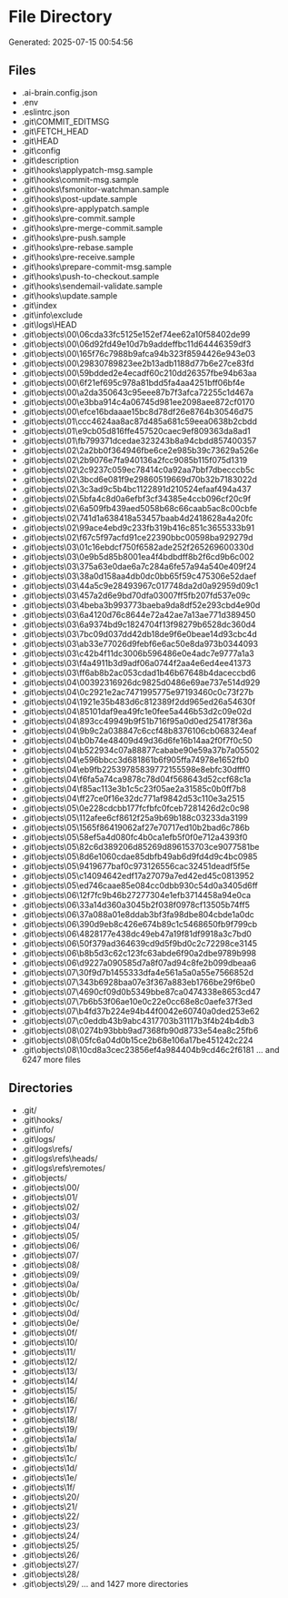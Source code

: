# File Directory

Generated: 2025-07-15 00:54:56

## Files
- .ai-brain.config.json
- .env
- .eslintrc.json
- .git\COMMIT_EDITMSG
- .git\FETCH_HEAD
- .git\HEAD
- .git\config
- .git\description
- .git\hooks\applypatch-msg.sample
- .git\hooks\commit-msg.sample
- .git\hooks\fsmonitor-watchman.sample
- .git\hooks\post-update.sample
- .git\hooks\pre-applypatch.sample
- .git\hooks\pre-commit.sample
- .git\hooks\pre-merge-commit.sample
- .git\hooks\pre-push.sample
- .git\hooks\pre-rebase.sample
- .git\hooks\pre-receive.sample
- .git\hooks\prepare-commit-msg.sample
- .git\hooks\push-to-checkout.sample
- .git\hooks\sendemail-validate.sample
- .git\hooks\update.sample
- .git\index
- .git\info\exclude
- .git\logs\HEAD
- .git\objects\00\06cda33fc5125e152ef74ee62a10f58402de99
- .git\objects\00\06d92fd49e10d7b9addeffbc11d64446359df3
- .git\objects\00\165f76c7988b9afca94b323f8594426e943e03
- .git\objects\00\29830789823ee2b13adb1188d77b6e27ce83fd
- .git\objects\00\59bdded2e4ecadf60c210dd26357fbe94b63aa
- .git\objects\00\6f21ef695c978a81bdd5fa4aa4251bff06bf4e
- .git\objects\00\a2da350643c95eee87b7f3afca72255c1d467a
- .git\objects\00\e3bba914c4a06745d981ee2098aee872cf0170
- .git\objects\00\efce16bdaaae15bc8d78df26e8764b30546d75
- .git\objects\01\ccc4624aa8ac87d485a681c59eea0638b2cbdd
- .git\objects\01\e9cb05d816ffe457520caec9ef809363da8ad1
- .git\objects\01\fb799371dcedae323243b8a94cbdd857400357
- .git\objects\02\2a2bb0f364946fbe6ce2e985b39c73629a526e
- .git\objects\02\2b9076e7fa940136a2fcc9085b115f075d1319
- .git\objects\02\2c9237c059ec78414c0a92aa7bbf7dbecccb5c
- .git\objects\02\3bcd6e081f9e29860519669d70b32b7183022d
- .git\objects\02\3c3ad9c5b4bc1122891d210524efaaf494a437
- .git\objects\02\5bfa4c8d0a6efbf3cf34385e4ccb096cf20c9f
- .git\objects\02\6a509fb439aed5058b68c66caab5ac8c00cbfe
- .git\objects\02\741d1a638418a53457baab4d2418628a4a20fc
- .git\objects\02\99ace4ebd9c233fb319b416c851c3655333b91
- .git\objects\02\f67c5f97acfd91ce22390bbc00598ba929279d
- .git\objects\03\01c16ebdcf750f6582ade252f265269600330d
- .git\objects\03\0e9b5d85b8001ea4f4bdbdff8b2f6cd9b6c002
- .git\objects\03\375a63e0dae6a7c284a6fe57a94a540e409f24
- .git\objects\03\38a0d158aa4db0dc0bb65f59c475306e52daef
- .git\objects\03\44a5c9e28493967c017748da2d0a92959d09c1
- .git\objects\03\457a2d6e9bd70dfa03007ff5fb207fd537e09c
- .git\objects\03\4beba3b993773baeba9da8df52e293cbd4e90d
- .git\objects\03\6a4120d76c8644e72a42ae7a13ae771d389450
- .git\objects\03\6a9374bd9c1824704f13f98279b6528dc360d4
- .git\objects\03\7bc09d037dd42db18de9f6e0beae14d93cbc4d
- .git\objects\03\ab33e77026d9febf6e6ac50e8da973b0344093
- .git\objects\03\c42b4f11dc3006b596486e0e4adc7e9777a1a3
- .git\objects\03\f4a4911b3d9adf06a0744f2aa4e6ed4ee41373
- .git\objects\03\ff6ab8b2ac053cdad1b46b67648b4daceccbd6
- .git\objects\04\00392316926dc9825d0486e69ae737e514d929
- .git\objects\04\0c2921e2ac7471995775e97193460c0c73f27b
- .git\objects\04\1921e35b483d6c812389f2dd965ed26a54630f
- .git\objects\04\85101daf9ea49fc1e0fee5a446b53d2c09e02d
- .git\objects\04\893cc49949b9f51b716f95a0d0ed254178f36a
- .git\objects\04\9b9c2a038847c6ccf48b8376106cb068324eaf
- .git\objects\04\b0b74e48409d49d36d6fe16b14aa2f0f7f0c50
- .git\objects\04\b522934c07a88877cababe90e59a37b7a05502
- .git\objects\04\e596bbcc3d681861b6f905ffa74978e1652fb0
- .git\objects\04\eb9fb22539785839772155598e8ebfc30dfff0
- .git\objects\04\f6fa5a74ca9878c78d04f568643d52ccf68c1a
- .git\objects\04\f85ac113e3b1c5c23f05ae2a31585c0b0ff7b8
- .git\objects\04\ff27ce0f16e32dc771af9842d53c110e3a2515
- .git\objects\05\0e228cdcbb177fcfbfc0fceb7281426d2c0c98
- .git\objects\05\112afee6cf8612f25a9b69b188c03233da3199
- .git\objects\05\1565f86419062af27e70717ed10b2bad6c786b
- .git\objects\05\58ef5a4d080fc4b0ca1efb5f0f0e712a4393f0
- .git\objects\05\82c6d389206d85269d896153703ce9077581be
- .git\objects\05\8d6e1060cdae85dbfb49ab6d9fd4d9c4bc0985
- .git\objects\05\9419677baf0c973126556cac32451deadf5f5e
- .git\objects\05\c14094642edf17a27079a7ed42ed45c0813952
- .git\objects\05\ed746caae85e084cc0dbb930c54d0a3405d6ff
- .git\objects\06\12f7fc9b46b27277304e1efb3714458a94e0ca
- .git\objects\06\33a14d360a3045b2f038f0978cf13505b74ff5
- .git\objects\06\37a088a01e8ddab3bf3fa98dbe804cbde1a0dc
- .git\objects\06\390d9eb8c426e674b89c1c5468650fb9f799cb
- .git\objects\06\4828177e438dc49eb47a19f81df9918a3c7bd0
- .git\objects\06\50f379ad364639cd9d5f9bd0c2c72298ce3145
- .git\objects\06\b8b5d3c62c123fc63abde6f90a2dbe9789b998
- .git\objects\06\d9227a090585d7a8f07ad94c8fe2b099dbeaa6
- .git\objects\07\30f9d7b1455333dfa4e561a5a0a55e7566852d
- .git\objects\07\343b6928baa07e3f367a883eb1766be29f6be0
- .git\objects\07\4690cf09d0b5349bbe87ca0474338e8653cd47
- .git\objects\07\7b6b53f06ae10e0c22e0cc68e8c0aefe37f3ed
- .git\objects\07\b4fd37b224e94b44f0042e60740a0ded253e62
- .git\objects\07\c0eddb43b9abc4317703b31117b3f4b24b4db3
- .git\objects\08\0274b93bbb9ad7368fb90d8733e54ea8c25fb6
- .git\objects\08\05fc6a04d0b15ce2b68e106a17be451242c224
- .git\objects\08\10cd8a3cec23856ef4a984404b9cd46c2f6181
... and 6247 more files

## Directories
- .git/
- .git\hooks/
- .git\info/
- .git\logs/
- .git\logs\refs/
- .git\logs\refs\heads/
- .git\logs\refs\remotes/
- .git\objects/
- .git\objects\00/
- .git\objects\01/
- .git\objects\02/
- .git\objects\03/
- .git\objects\04/
- .git\objects\05/
- .git\objects\06/
- .git\objects\07/
- .git\objects\08/
- .git\objects\09/
- .git\objects\0a/
- .git\objects\0b/
- .git\objects\0c/
- .git\objects\0d/
- .git\objects\0e/
- .git\objects\0f/
- .git\objects\10/
- .git\objects\11/
- .git\objects\12/
- .git\objects\13/
- .git\objects\14/
- .git\objects\15/
- .git\objects\16/
- .git\objects\17/
- .git\objects\18/
- .git\objects\19/
- .git\objects\1a/
- .git\objects\1b/
- .git\objects\1c/
- .git\objects\1d/
- .git\objects\1e/
- .git\objects\1f/
- .git\objects\20/
- .git\objects\21/
- .git\objects\22/
- .git\objects\23/
- .git\objects\24/
- .git\objects\25/
- .git\objects\26/
- .git\objects\27/
- .git\objects\28/
- .git\objects\29/
... and 1427 more directories
